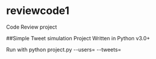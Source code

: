 # reviewcode1
Code Review project

##Simple Tweet simulation Project
Written in Python v3.0+

Run with python project.py --users=<users file> --tweets=<tweets file>
